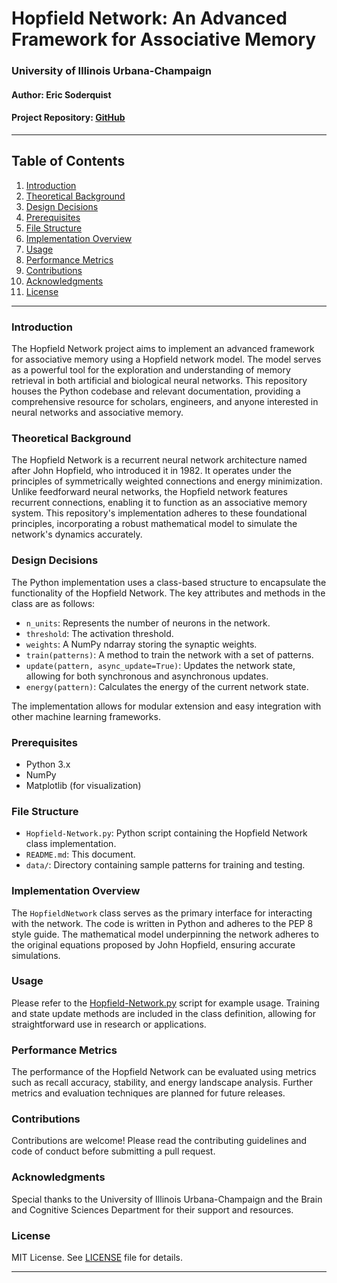 # Hopfield Network: An Advanced Framework for Associative Memory
### University of Illinois Urbana-Champaign
#### Author: Eric Soderquist
#### Project Repository: [GitHub](https://github.com/ericsoderquist/Neural-Network-Modeling-Lab-PSYC489-UIUC/tree/main/Assignments/Hopfield-Network)

---

## Table of Contents

1. [Introduction](#introduction)
2. [Theoretical Background](#theoretical-background)
3. [Design Decisions](#design-decisions)
4. [Prerequisites](#prerequisites)
5. [File Structure](#file-structure)
6. [Implementation Overview](#implementation-overview)
7. [Usage](#usage)
8. [Performance Metrics](#performance-metrics)
9. [Contributions](#contributions)
10. [Acknowledgments](#acknowledgments)
11. [License](#license)

---

### Introduction

The Hopfield Network project aims to implement an advanced framework for associative memory using a Hopfield network model. The model serves as a powerful tool for the exploration and understanding of memory retrieval in both artificial and biological neural networks. This repository houses the Python codebase and relevant documentation, providing a comprehensive resource for scholars, engineers, and anyone interested in neural networks and associative memory.

### Theoretical Background

The Hopfield Network is a recurrent neural network architecture named after John Hopfield, who introduced it in 1982. It operates under the principles of symmetrically weighted connections and energy minimization. Unlike feedforward neural networks, the Hopfield network features recurrent connections, enabling it to function as an associative memory system. This repository's implementation adheres to these foundational principles, incorporating a robust mathematical model to simulate the network's dynamics accurately.

### Design Decisions

The Python implementation uses a class-based structure to encapsulate the functionality of the Hopfield Network. The key attributes and methods in the class are as follows:

- `n_units`: Represents the number of neurons in the network.
- `threshold`: The activation threshold.
- `weights`: A NumPy ndarray storing the synaptic weights.
- `train(patterns)`: A method to train the network with a set of patterns.
- `update(pattern, async_update=True)`: Updates the network state, allowing for both synchronous and asynchronous updates.
- `energy(pattern)`: Calculates the energy of the current network state.

The implementation allows for modular extension and easy integration with other machine learning frameworks.

### Prerequisites

- Python 3.x
- NumPy
- Matplotlib (for visualization)

### File Structure

- `Hopfield-Network.py`: Python script containing the Hopfield Network class implementation.
- `README.md`: This document.
- `data/`: Directory containing sample patterns for training and testing.

### Implementation Overview

The `HopfieldNetwork` class serves as the primary interface for interacting with the network. The code is written in Python and adheres to the PEP 8 style guide. The mathematical model underpinning the network adheres to the original equations proposed by John Hopfield, ensuring accurate simulations.

### Usage

Please refer to the [Hopfield-Network.py](./Assignments/Hopfield-Network/Hopfield-Network.py) script for example usage. Training and state update methods are included in the class definition, allowing for straightforward use in research or applications.

### Performance Metrics

The performance of the Hopfield Network can be evaluated using metrics such as recall accuracy, stability, and energy landscape analysis. Further metrics and evaluation techniques are planned for future releases.

### Contributions

Contributions are welcome! Please read the contributing guidelines and code of conduct before submitting a pull request.

### Acknowledgments

Special thanks to the University of Illinois Urbana-Champaign and the Brain and Cognitive Sciences Department for their support and resources.

### License

MIT License. See [LICENSE](LICENSE) file for details.

---

